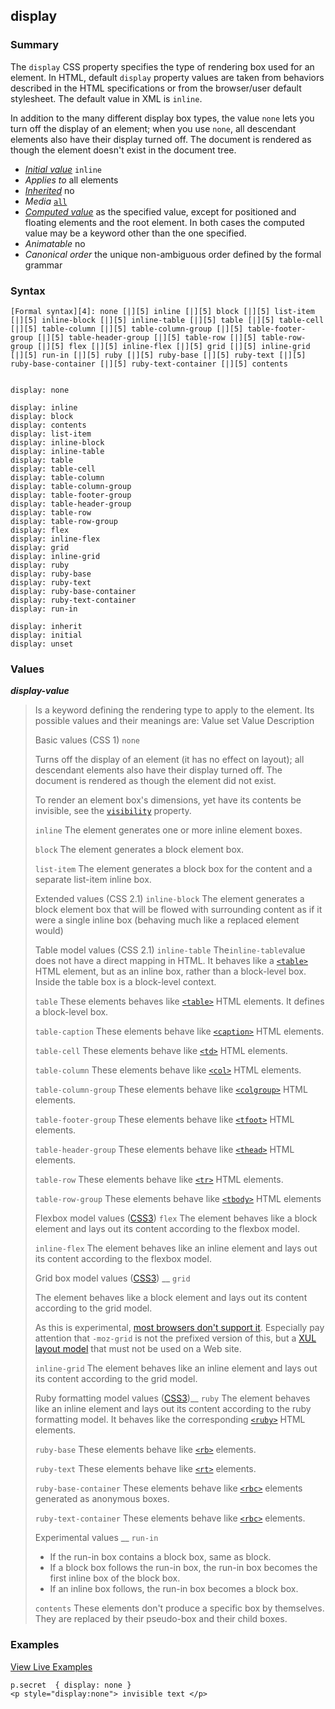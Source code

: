 ## display

### Summary

The `display` CSS property specifies the type of rendering box used for an element. In HTML, default `display` property values are taken from behaviors described in the HTML specifications or from the browser/user default stylesheet. The default value in XML is `inline`.

In addition to the many different display box types, the value `none` lets you turn off the display of an element; when you use `none`, all descendant elements also have their display turned off. The document is rendered as though the element doesn't exist in the document tree.

* _[Initial value][0]_ `inline` 
* _Applies to_ all elements 
* _[Inherited][1]_ no 
* _Media_ [`all`][2] 
* _[Computed value][3]_ as the specified value, except for positioned and floating elements and the root element. In both cases the computed value may be a keyword other than the one specified. 
* _Animatable_ no 
* _Canonical order_ the unique non-ambiguous order defined by the formal grammar

### Syntax

    [Formal syntax][4]: none [|][5] inline [|][5] block [|][5] list-item [|][5] inline-block [|][5] inline-table [|][5] table [|][5] table-cell [|][5] table-column [|][5] table-column-group [|][5] table-footer-group [|][5] table-header-group [|][5] table-row [|][5] table-row-group [|][5] flex [|][5] inline-flex [|][5] grid [|][5] inline-grid [|][5] run-in [|][5] ruby [|][5] ruby-base [|][5] ruby-text [|][5] ruby-base-container [|][5] ruby-text-container [|][5] contents
    

    display: none
    
    display: inline
    display: block
    display: contents
    display: list-item
    display: inline-block
    display: inline-table
    display: table
    display: table-cell
    display: table-column
    display: table-column-group
    display: table-footer-group
    display: table-header-group
    display: table-row
    display: table-row-group
    display: flex
    display: inline-flex
    display: grid
    display: inline-grid
    display: ruby
    display: ruby-base
    display: ruby-text
    display: ruby-base-container
    display: ruby-text-container 
    display: run-in
    
    display: inherit
    display: initial
    display: unset
    

### Values

_**display-value**_

> Is a keyword defining the rendering type to apply to the element. Its possible values and their meanings are:
> Value set
> Value
> Description
> 
> Basic values (CSS 1)
> `none`
> 
> Turns off the display of an element (it has no effect on layout); all descendant elements also have their display turned off. The document is rendered as though the element did not exist.
> 
> To render an element box's dimensions, yet have its contents be invisible, see the [`visibility`][6] property.
> 
> `inline`
> The element generates one or more inline element boxes.
> 
> `block`
> The element generates a block element box.
> 
> `list-item`
> The element generates a block box for the content and a separate list-item inline box.
> 
> Extended values (CSS 2.1)
> `inline-block`
> The element generates a block element box that will be flowed with surrounding content as if it were a single inline box (behaving much like a replaced element would)
> 
> Table model values (CSS 2.1)
> `inline-table`
> The` inline-table `value does not have a direct mapping in HTML. It behaves like a [`<table>`][7] HTML element, but as an inline box, rather than a block-level box. Inside the table box is a block-level context.
> 
> `table`
> These elements behaves like  [`<table>`][7] HTML elements. It defines a block-level box.
> 
> `table-caption`
> These elements behave like [`<caption>`][8] HTML elements.
> 
> `table-cell`
> These elements behave like [`<td>`][9] HTML elements.
> 
> `table-column`
> These elements behave like  [`<col>`][10] HTML elements.
> 
> `table-column-group`
> These elements behave like  [`<colgroup>`][11] HTML elements.
> 
> `table-footer-group`
> These elements behave like [`<tfoot>`][12] HTML elements.
> 
> `table-header-group`
> These elements behave like [`<thead>`][13] HTML elements.
> 
> `table-row`
> These elements behave like [`<tr>`][14] HTML elements.
> 
> `table-row-group`
> These elements behave like [`<tbody>`][15] HTML elements
> 
> Flexbox model values ([CSS3][16])
> `flex`
> The element behaves like a block element and lays out its content according to the flexbox model.
> 
> `inline-flex`
> The element behaves like an inline element and lays out its content according to the flexbox model.
> 
> Grid box model values ([CSS3][16]) __
> `grid`
> 
> The element behaves like a block element and lays out its content according to the grid model.
> 
> As this is experimental, [most browsers don't support it][17]. Especially pay attention that `-moz-grid` is not the prefixed version of this, but a [XUL layout model][18] that must not be used on a Web site.
> 
> `inline-grid`
> The element behaves like an inline element and lays out its content according to the grid model.
> 
> Ruby formatting model values ([CSS3][16])__
> `ruby`
> The element behaves like an inline element and lays out its content according to the ruby formatting model. It behaves like the corresponding [`<ruby>`][19] HTML elements.
> 
> `ruby-base`
> These elements behave like [`<rb>`][20] elements.
> 
> `ruby-text`
> These elements behave like [`<rt>`][21] elements.
> 
> `ruby-base-container`
> These elements behave like [`<rbc>`][22] elements generated as anonymous boxes.
> 
> `ruby-text-container`
> These elements behave like [`<rbc>`][22] elements.
> 
> Experimental values __
> `run-in`
> 
> * If the run-in box contains a block box, same as block.
> * If a block box follows the run-in box, the run-in box becomes the first inline box of the block box.
> * If an inline box follows, the run-in box becomes a block box.
> 
> `contents`
> These elements don't produce a specific box by themselves. They are replaced by their pseudo-box and their child boxes.
> 
> 

### Examples

[View Live Examples][23]

    p.secret  { display: none }
    <p style="display:none"> invisible text </p>
    



[0]: https://developer.mozilla.org/en/docs/CSS/initial_value
[1]: https://developer.mozilla.org/en/docs/CSS/inheritance
[2]: https://developer.mozilla.org/en/docs/CSS/@media#Media_groups
[3]: https://developer.mozilla.org/en/docs/CSS/computed_value
[4]: https://developer.mozilla.org/en/docs/CSS/Value_definition_syntax "CSS/Value_definition_syntax"
[5]: https://developer.mozilla.org/en/docs/CSS/Value_definition_syntax#Single_bar "Single bar: The two entities are optional, but exactly one must be present."
[6]: https://developer.mozilla.org/en/docs/Web/CSS/visibility "The visibility CSS property has two purposes:"
[7]: https://developer.mozilla.org/en/docs/Web/HTML/Element/table "The HTML Table Element (<table>) represents data in two dimensions or more."
[8]: https://developer.mozilla.org/en/docs/Web/HTML/Element/caption "The HTML <caption> Element (or HTML Table Caption Element) represents the title of a table. Though it is always the first descendant of a <table>, its styling, using CSS, may place it elsewhere, relative to the table."
[9]: https://developer.mozilla.org/en/docs/Web/HTML/Element/td "The Table cell HTML element (<td>) defines a cell of a table that contains data. It participates in the table model."
[10]: https://developer.mozilla.org/en/docs/Web/HTML/Element/col "The HTML <col> Element (or HTML Table Column Element) defines a column within a table and is used for defining common semantics on all common cells. It is generally found within a <colgroup> element."
[11]: https://developer.mozilla.org/en/docs/Web/HTML/Element/colgroup "The HTML <colgroup> Element (or HTML Table Column Group Element) defines a group of columns within a table."
[12]: https://developer.mozilla.org/en/docs/Web/HTML/Element/tfoot "The HTML Table Foot Element (<tfoot>) defines a set of rows summarizing the columns of the table."
[13]: https://developer.mozilla.org/en/docs/Web/HTML/Element/thead "The HTML Table Head Element (<thead>) defines a set of rows defining the head of the columns of the table."
[14]: https://developer.mozilla.org/en/docs/Web/HTML/Element/tr "The HTML Table Row Element (<tr>) defines a row of cells in a table. Those can be a mix of <td> and <th> elements."
[15]: https://developer.mozilla.org/en/docs/Web/HTML/Element/tbody "The HTML Table Body Element (<tbody>) defines one or more rows as the body of its parent <table> element when no <tr> elements are children of the parent.  In conjunction with a preceding <tfoot> and <thead> element, (<tbody>) provides additional semantic information for devices such as printers and displays. Of the parent table's child elements, (<tbody>) will represent the content, if longer than a page, that will most likely differ for each page printed. The <tfoot> and <thead> elements' content will be consistent for each page printed. For displays, (<tbody>) will enable separate scrolling from the <tfoot>, <thead> and <caption> elements of the same parent <table> element."
[16]: https://developer.mozilla.org/en/docs/CSS/CSS3 "CSS3"
[17]: https://developer.mozilla.org/en/docs/CSS/display#Browser_Compatibility "https://developer.mozilla.orghttps://developer.mozilla.org/en/CSS/display#Browser_Compatibility"
[18]: https://bugzilla.mozilla.org/show_bug.cgi?id=616605#c10 "https://bugzilla.mozilla.org/show_bug.cgi?id=616605#c10"
[19]: https://developer.mozilla.org/en/docs/Web/HTML/Element/ruby "The HTML <ruby> Element represents a ruby annotation. Ruby annotations are for showing pronounciation of East Asian characters."
[20]: https://developer.mozilla.org/en/docs/Web/HTML/Element/rb "This article hasn't been written yet. Please consider contributing!"
[21]: https://developer.mozilla.org/en/docs/Web/HTML/Element/rt "The HTML <rt> Element embraces pronunciation of character presented in a ruby annotations, which are for showing pronunciation of East Asian characters and the <rt> element is used inside of <ruby> element."
[22]: https://developer.mozilla.org/en/docs/Web/HTML/Element/rbc "This article hasn't been written yet. Please consider contributing!"
[23]: /samples/cssref/display.html